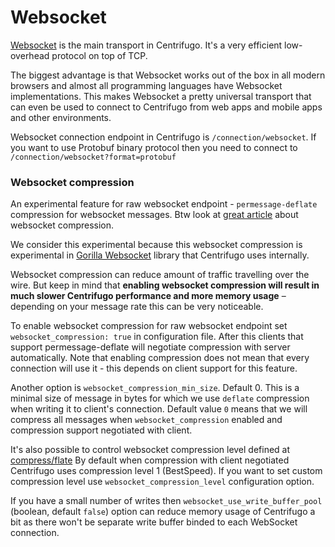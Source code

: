 # Websocket

[Websocket](https://en.wikipedia.org/wiki/WebSocket) is the main transport in Centrifugo. It's a very efficient low-overhead protocol on top of TCP.

The biggest advantage is that Websocket works out of the box in all modern browsers and almost all programming languages have Websocket implementations. This makes Websocket a pretty universal transport that can even be used to connect to Centrifugo from web apps and mobile apps and other environments.

Websocket connection endpoint in Centrifugo is `/connection/websocket`. If you want to use Protobuf binary protocol then you need to connect to `/connection/websocket?format=protobuf`

### Websocket compression

An experimental feature for raw websocket endpoint - `permessage-deflate` compression for  websocket messages. Btw look at [great article](https://www.igvita.com/2013/11/27/configuring-and-optimizing-websocket-compression/) about websocket compression.

We consider this experimental because this websocket compression is experimental in [Gorilla Websocket](https://github.com/gorilla/websocket) library that Centrifugo uses internally.

Websocket compression can reduce amount of traffic travelling over the wire. But keep in mind that **enabling websocket compression will result in much slower Centrifugo performance and more memory usage** – depending on your message rate this can be very noticeable.

To enable websocket compression for raw websocket endpoint set `websocket_compression: true` in configuration file. After this clients that support permessage-deflate will negotiate compression with server automatically. Note that enabling compression does not mean that every connection will use it - this depends on client support for this feature.

Another option is `websocket_compression_min_size`. Default 0. This is a minimal size of message in bytes for which we use `deflate` compression when writing it to client's connection. Default value `0` means that we will compress all messages when `websocket_compression` enabled and compression support negotiated with client.

It's also possible to control websocket compression level defined at [compress/flate](https://golang.org/pkg/compress/flate/#NewWriter) By default when compression with client negotiated Centrifugo uses compression level 1 (BestSpeed). If you want to set custom compression level use `websocket_compression_level` configuration option.

If you have a small number of writes then `websocket_use_write_buffer_pool` (boolean, default `false`) option can reduce memory usage of Centrifugo a bit as there won't be separate write buffer binded to each WebSocket connection.